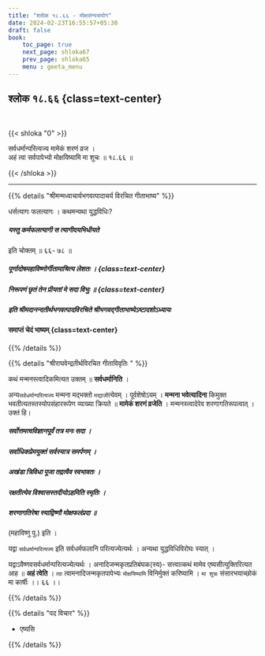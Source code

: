 ```yaml
---
title: "श्लोक १८.६६ - मोक्षसंन्यसयोग"
date: 2024-02-23T16:55:57+05:30
draft: false
book:
    toc_page: true
    next_page: shloka67
    prev_page: shloka65
    menu : geeta_menu
---
```




## श्लोक १८.६६ {class=text-center}

<br/>

{{< shloka  "0"  >}}

सर्वधर्मान्परित्यज्य मामेकं शरणं व्रज ।  
अहं त्वा सर्वपापेभ्यो मोक्षयिष्यामि मा शुचः ॥ १८.६६ ॥

{{< /shloka >}}

---


{{% details "श्रीमन्मध्वाचार्यभगवत्पादाचर्य विरचित  गीताभाष्य" %}}

धर्सत्यागः फलत्यागः । कथमन्यथा युद्धविधिः? 
##### यस्तु कर्मफलत्यागी स त्यागीदयभिधीयते
इति चोक्तम् ॥ ६६- ७८ ॥


##### पूर्णादोषमहाविष्णोर्गीतामाश्रित्य लेशतः ।  {class=text-center}
##### निरूपणं छृतं तेन प्रीयतां मे सदा विभुः ॥  {class=text-center}

##### इति श्रीमदानन्दतीर्थभगवत्पादविरचिते श्रीभगवद्गीताभाष्येऽष्टादशोऽध्यायः 

#### समाप्तं चेदं भाष्यम् {class=text-center}



{{% /details %}}



{{% details "श्रीराघवेन्द्रतीर्थविरचित गीताविवृतिः " %}}

कथं मन्मनस्त्वादिकमित्यत उक्तम्‌ ॥ **सर्वधर्मानिति** ।

अन्य`सर्वधर्मान्परित्यज्य` मन्मना मद्भक्तो `मद्याजी`त्येवम्‌ । 
पूर्वशेषोऽयम् । **मन्मना भवेत्यादिना** किमुक्त भवतीत्यतस्तस्योपसंहाररूपेण 
व्याख्या क्रियते ॥ **मामेकं शरणं व्रजेति** । मन्मनस्त्वादेरेव शरणागतिरूपत्वात्‌ । 
उक्तं हि। 
##### सर्वोत्तमत्वविज्ञानपूर्वं तत्र मनः सदा । 
##### सर्वाधिकप्रेमयुक्तं सर्वस्यात्र समर्पणम्‌ । 
##### अखंडा त्रिविधा पूजा तद्रत्वैव स्वभावतः ।
##### रक्षतीत्येव विश्वासस्तदीयोऽहमिति स्मृतिः । 
##### शरणागतिरेषा स्याद्विष्णौ मोक्षफलंप्रदा ॥
(महाविष्णु पु.) इति ।   

यद्वा `सर्वधर्मान्परित्यज्य` इति सर्वधर्मफलानि
परित्यज्येत्यर्थः । अन्यथा युद्धविधिविरोघः स्यात्‌ ।  

यद्वाऽवैष्णवसर्वधर्मान्परित्यज्येत्यर्थः । अनादिजन्मकृतप्रतिबंघक(स्य)- 
सत्त्वात्कथं मामेव एष्यसीत्युक्तिरित्यत आह ॥ **अहं त्वेति** । `त्वा` 
त्वामनादिजन्मकृतपापेभ्यः `मोक्षयिष्यामि` विनिर्मुक्तं करिष्यामि । `मा शुचः`
संसारभयाच्छोकं मा कार्षीः ।। ६६ ।।


{{% /details %}}


{{% details "पद विचार" %}}

- एष्यसि

{{% /details %}}
